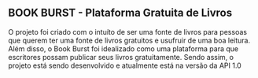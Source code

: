 ## BOOK BURST - Plataforma Gratuita de Livros

O projeto foi criado com o intuíto de ser uma fonte de livros para pessoas que querem ter uma fonte
de livros gratuitos e usufruir de uma boa leitura. Além disso, o Book Burst foi idealizado como uma
plataforma para que escritores possam publicar seus livros gratuitamente. Sendo assim, o projeto está
sendo desenvolvido e atualmente está na versão da API 1.0
